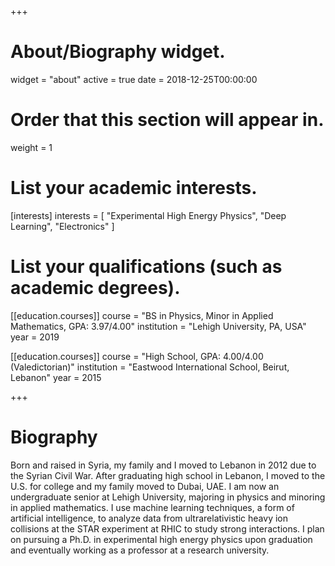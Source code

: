 +++
# About/Biography widget.
widget = "about"
active = true
date = 2018-12-25T00:00:00

# Order that this section will appear in.
weight = 1

# List your academic interests.
[interests]
  interests = [
    "Experimental High Energy Physics",
    "Deep Learning",
    "Electronics"
  ]

# List your qualifications (such as academic degrees).
[[education.courses]]
  course = "BS in Physics, Minor in Applied Mathematics, GPA: 3.97/4.00"
  institution = "Lehigh University, PA, USA"
  year = 2019

[[education.courses]]
  course = "High School, GPA: 4.00/4.00 (Valedictorian)"
  institution = "Eastwood International School, Beirut, Lebanon"
  year = 2015
 
+++

# Biography

Born and raised in Syria, my family and I moved to Lebanon in 2012 due to the Syrian Civil War. After graduating high school in Lebanon, I moved to the U.S. for college and my family moved to Dubai, UAE. I am now an undergraduate senior at Lehigh University, majoring in physics and minoring in applied mathematics. I use machine learning techniques, a form of artificial intelligence, to analyze data from ultrarelativistic heavy ion collisions at the STAR experiment at RHIC to study strong interactions. I plan on pursuing a Ph.D. in experimental high energy physics upon graduation and eventually working as a professor at a research university.
